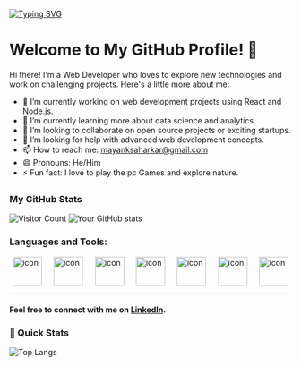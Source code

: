 [![Typing SVG](https://readme-typing-svg.herokuapp.com?font=Exo+2&duration=3000&pause=500&color=FE428E&random=true&width=500&lines=Java;Python;ReactJs;JavaScript)](https://git.io/typing-svg)

# Welcome to My GitHub Profile! 👋

Hi there! I'm a Web Developer who loves to explore new technologies and work on challenging projects. Here's a little more about me:

- 🔭 I’m currently working on web development projects using React and Node.js.
- 🌱 I’m currently learning more about data science and analytics.
- 👯 I’m looking to collaborate on open source projects or exciting startups.
- 🤔 I’m looking for help with advanced web development concepts.
- 📫 How to reach me: mayanksaharkar@gmail.com
- 😄 Pronouns: He/Him
- ⚡ Fun fact: I love to play the pc Games and explore nature.

### My GitHub Stats
![Visitor Count](https://profile-counter.glitch.me/{Mayanksaharkar}/count.svg)
![Your GitHub stats](https://github-readme-stats.vercel.app/api?username=Mayanksaharkar&show_icons=true&theme=radical)

### Languages and Tools:
<div style="display: flex; align-items: center; justify-content:space-around; gap: 10px">
<img src="https://techstack-generator.vercel.app/js-icon.svg" alt="icon" width="52" height="52" />
<img src="https://techstack-generator.vercel.app/react-icon.svg" alt="icon" width="52" height="52" />
<img src="https://techstack-generator.vercel.app/cpp-icon.svg" alt="icon" width="52" height="52" />
<img src="https://techstack-generator.vercel.app/java-icon.svg" alt="icon" width="52" height="52" />
<img src="https://techstack-generator.vercel.app/mysql-icon.svg" alt="icon" width="52" height="52" />
<img src="https://techstack-generator.vercel.app/python-icon.svg" alt="icon" width="52" height="52" />
<img src="https://techstack-generator.vercel.app/github-icon.svg" alt="icon" width="52" height="52" />
</div>

<hr>

#### Feel free to connect with me on [LinkedIn](https://www.linkedin.com/in/mayank-saharkar-508038275/).


### 🚀 Quick Stats

![Top Langs](https://github-readme-stats.vercel.app/api/top-langs/?username=Mayanksaharkar&layout=compact&theme=radical)
